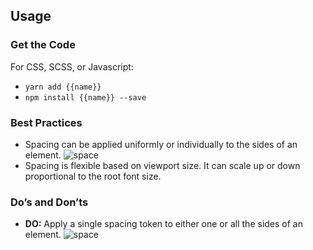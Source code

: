 ## Usage

### Get the Code

For CSS, SCSS, or Javascript:

- `yarn add {{name}}`
- `npm install {{name}} --save`

### Best Practices

- Spacing can be applied uniformly or individually to the sides of an element.
    ![space](/assets/SEEDS-Spacing-Uniform.svg)
- Spacing is flexible based on viewport size. It can scale up or down proportional to the root font size.

### Do’s and Don’ts
- **DO:** Apply a single spacing token to either one or all the sides of an element.
    ![space](/assets/SEEDS-Spacing-Individual.svg)
